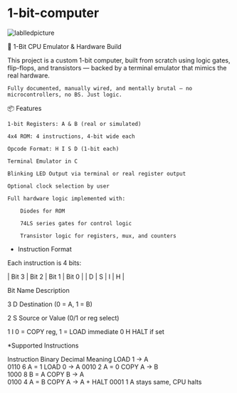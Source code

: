# 1-bit-computer
![lablledpicture](https://github.com/user-attachments/assets/c20e71e7-5ede-4cbc-841c-578488daa07e)

🧠 1-Bit CPU Emulator & Hardware Build

This project is a custom 1-bit computer, built from scratch using logic gates, flip-flops, and transistors — backed by a terminal emulator that mimics the real hardware.

    Fully documented, manually wired, and mentally brutal — no microcontrollers, no BS. Just logic.

📦 Features

    1-bit Registers: A & B (real or simulated)

    4x4 ROM: 4 instructions, 4-bit wide each

    Opcode Format: H I S D (1-bit each)

    Terminal Emulator in C

    Blinking LED Output via terminal or real register output

    Optional clock selection by user

    Full hardware logic implemented with:

        Diodes for ROM

        74LS series gates for control logic

        Transistor logic for registers, mux, and counters

* Instruction Format

Each instruction is 4 bits:

| Bit 3 | Bit 2 | Bit 1 | Bit 0 |
|   D   |   S   |   I   |   H   |

Bit	Name	Description

3	D	Destination (0 = A, 1 = B)

2	S	Source or Value (0/1 or reg select)

1	I	0 = COPY reg, 1 = LOAD immediate
0	H	HALT if set


*Supported Instructions

Instruction	Binary	Decimal	Meaning
LOAD 1 → A	
0110	6	A = 1
LOAD 0 → A
	0010	2	A = 0
COPY A → B	
1000	8	B = A
COPY B → A	
0100	4	A = B
COPY A → A + HALT
	0001	1	A stays same, CPU halts
